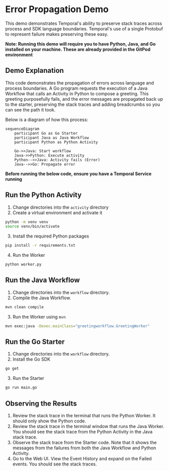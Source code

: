 # Error Propagation Demo

This demo demonstrates Temporal's ability to preserve stack traces across
process and SDK language boundaries. Temporal's use of a single Protobuf to 
represent failure makes preserving these easy.

**Note: Running this demo will require you to have Python, Java, and Go installed
on your machine. These are already provided in the GitPod environment**

## Demo Explanation

This code demonstrates the propagation of errors across language and process
boundaries. A Go program requests the execution of a Java Workflow that calls
an Activity in Python to compose a greeting. This greeting purposefully fails,
and the error messages are propagated back up to the starter, preserving the
stack traces and adding breadcrumbs so you can see the path it took.

Below is a diagram of how this process:

```mermaid
sequenceDiagram
    participant Go as Go Starter
    participant Java as Java Workflow
    participant Python as Python Activity

    Go->>Java: Start workflow
    Java->>Python: Execute activity
    Python-->>Java: Activity fails (Error)
    Java-->>Go: Propagate error
```

**Before running the below code, ensure you have a Temporal Service running**

## Run the Python Activity

1. Change directories into the `activity` directory
2. Create a virtual environment and activate it
```bash
python -m venv venv
source venv/bin/activate
```
3. Install the required Python packages
```bash
pip install -r requirements.txt
```
4. Run the Worker
```bash
python worker.py
```

## Run the Java Workflow

1. Change directories into the `workflow` directory.
2. Compile the Java Workflow.
```bash
mvn clean compile
```
3. Run the Worker using `mvn`
```bash
mvn exec:java -Dexec.mainClass="greetingworkflow.GreetingWorker"
```

## Run the Go Starter

1. Change directories into the `workflow` directory.
2. Install the Go SDK
```bash
go get
```
3. Run the Starter
```bash
go run main.go
```

## Observing the Results

1. Review the stack trace in the terminal that runs the Python Worker. It should
only show the Python code.
2. Review the stack trace in the terminal window that runs the Java Worker. You 
should see the stack trace from the Python Activity in the Java stack trace.
3. Observe the stack trace from the Starter code. Note that it shows the messages
from the failures from both the Java Workflow and Python Activity.
4. Go to the Web UI. View the Event History and expand on the Failed events. You
should see the stack traces.
